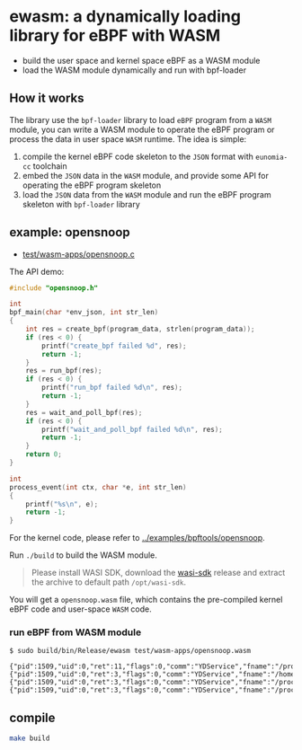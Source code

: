 # ewasm: a dynamically loading library for eBPF with WASM

- build the user space and kernel space eBPF as a WASM module
- load the WASM module dynamically and run with bpf-loader

## How it works

The library use the `bpf-loader` library to load `eBPF` program from a `WASM` module, you can write a WASM module to operate the eBPF program or process the data in user space `WASM` runtime. The idea is simple:

1. compile the kernel eBPF code skeleton to the `JSON` format with `eunomia-cc` toolchain
2. embed the `JSON` data in the `WASM` module, and provide some API for operating the eBPF program skeleton
3. load the `JSON` data from the `WASM` module and run the eBPF program skeleton with `bpf-loader` library

## example: opensnoop

- [test/wasm-apps/opensnoop.c](test/wasm-apps/opensnoop.c)

The API demo:

```c
#include "opensnoop.h"

int
bpf_main(char *env_json, int str_len)
{
    int res = create_bpf(program_data, strlen(program_data));
    if (res < 0) {
        printf("create_bpf failed %d", res);
        return -1;
    }
    res = run_bpf(res);
    if (res < 0) {
        printf("run_bpf failed %d\n", res);
        return -1;
    }
    res = wait_and_poll_bpf(res);
    if (res < 0) {
        printf("wait_and_poll_bpf failed %d\n", res);
        return -1;
    }
    return 0;
}

int
process_event(int ctx, char *e, int str_len)
{
    printf("%s\n", e);
    return -1;
}
```

For the kernel code, please refer to [../examples/bpftools/opensnoop](../examples/bpftools/opensnoop).

Run `./build` to build the WASM module. 

> Please install WASI SDK, download the [wasi-sdk](https://github.com/CraneStation/wasi-sdk/releases) release and extract the archive to default path `/opt/wasi-sdk`.

You will get a `opensnoop.wasm` file, which contains the pre-compiled kernel eBPF code and user-space `WASM` code.

### run eBPF from WASM module

```console
$ sudo build/bin/Release/ewasm test/wasm-apps/opensnoop.wasm

{"pid":1509,"uid":0,"ret":11,"flags":0,"comm":"YDService","fname":"/proc/self/stat"}
{"pid":1509,"uid":0,"ret":3,"flags":0,"comm":"YDService","fname":"/home/ubuntu/.zsh_history"}
{"pid":1509,"uid":0,"ret":3,"flags":0,"comm":"YDService","fname":"/proc/565169/cmdline"}
{"pid":1509,"uid":0,"ret":3,"flags":0,"comm":"YDService","fname":"/proc/565170/cmdline"}
```

## compile

```sh
make build
```
